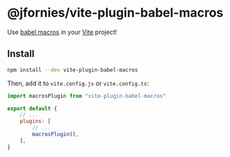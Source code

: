 # @jfornies/vite-plugin-babel-macros

Use [babel macros](https://github.com/kentcdodds/babel-plugin-macros) in your [Vite](https://vitejs.dev) project!

## Install

```sh
npm install --dev vite-plugin-babel-macros
```

Then, add it to `vite.config.js` or `vite.config.ts`:

```js
import macrosPlugin from "vite-plugin-babel-macros"

export default {
	// ...
	plugins: [
		// ...
		macrosPlugin(),
	],
}
```
